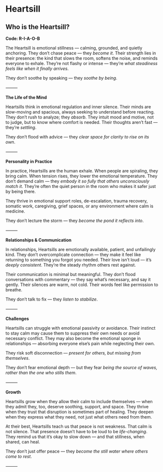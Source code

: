 # Heartsill
## Who is the Heartsill?
**Code: R-I-A-O-B**

The Heartsill is emotional stillness — calming, grounded, and quietly anchoring. They don’t chase peace — they *become it*. Their strength lies in their presence: the kind that slows the room, softens the noise, and reminds everyone to exhale. They’re not flashy or intense — they’re *what steadiness feels like when it finally arrives*.

They don’t soothe by speaking — they *soothe by being*.

⸻

**The Life of the Mind**

Heartsills think in emotional regulation and inner silence. Their minds are slow-moving and spacious, always seeking to understand before reacting. They don’t rush to analyze; they *absorb*. They intuit mood and motive, not to judge, but to know where comfort is needed. Their thoughts aren’t fast — they’re *settling*.

They don’t flood with advice — they *clear space for clarity to rise on its own*.

⸻

**Personality in Practice**

In practice, Heartsills are the human exhale. When people are spiraling, they bring calm. When tension rises, they lower the emotional temperature. They don’t demand calm — they *embody it so fully that others unconsciously match it*. They’re often the quiet person in the room who makes it safer just by being there.

They thrive in emotional support roles, de-escalation, trauma recovery, somatic work, caregiving, grief spaces, or any environment where calm is medicine.

They don’t lecture the storm — they *become the pond it reflects into*.

⸻

**Relationships & Communication**

In relationships, Heartsills are emotionally available, patient, and unfailingly kind. They don’t overcomplicate connection — they make it feel like returning to something you forgot you needed. Their love isn’t loud — it’s *deeply consistent*. They’re the steady rhythm others rest against.

Their communication is minimal but meaningful. They don’t flood conversations with commentary — they say what’s necessary, and say it gently. Their silences are warm, not cold. Their words feel like permission to breathe.

They don’t talk to fix — they *listen to stabilize*.

⸻

**Challenges**

Heartsills can struggle with emotional passivity or avoidance. Their instinct to stay calm may cause them to suppress their own needs or avoid necessary conflict. They may also become the emotional sponge in relationships — absorbing everyone else’s pain while neglecting their own.

They risk soft disconnection — *present for others, but missing from themselves*.

They don’t fear emotional depth — but they fear *being the source of waves, rather than the one who stills them*.

⸻

**Growth**

Heartsills grow when they allow their calm to include themselves — when they admit they, too, deserve soothing, support, and space. They thrive when they trust that disruption is sometimes part of healing. They deepen when they express what they need, not just what others need from them.

At their best, Heartsills teach us that peace is not weakness. That calm is not silence. That presence doesn’t have to be loud to be *life-changing*. They remind us that it’s okay to slow down — and that stillness, when shared, can heal.

They don’t just offer peace — they *become the still water where others come to rest*.

⸻
